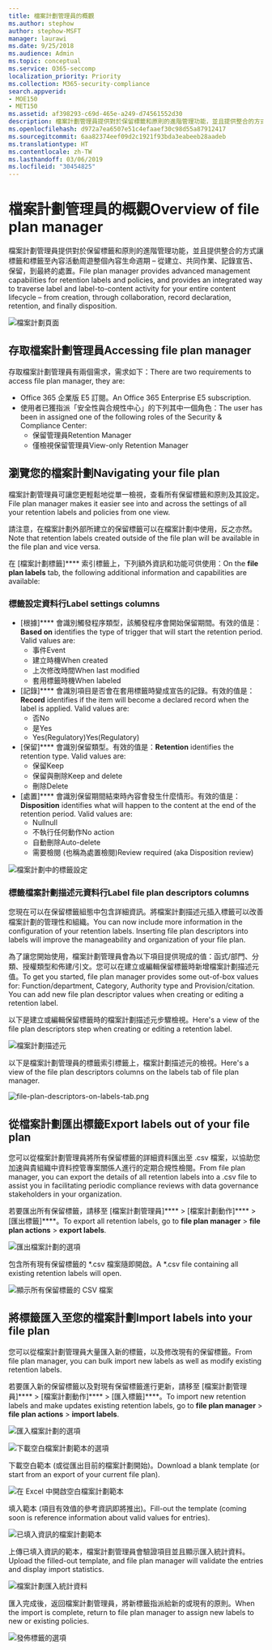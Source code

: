 ```yaml
---
title: 檔案計劃管理員的概觀
ms.author: stephow
author: stephow-MSFT
manager: laurawi
ms.date: 9/25/2018
ms.audience: Admin
ms.topic: conceptual
ms.service: O365-seccomp
localization_priority: Priority
ms.collection: M365-security-compliance
search.appverid:
- MOE150
- MET150
ms.assetid: af398293-c69d-465e-a249-d74561552d30
description: 檔案計劃管理員提供對於保留標籤和原則的進階管理功能，並且提供整合的方式讓標籤和標籤至內容活動周遊整個內容生命週期 – 從建立、共同作業、記錄宣告、保留，到最終的處置。
ms.openlocfilehash: d972a7ea6507e51c4efaaef30c98d55a87912417
ms.sourcegitcommit: 6aa82374eef09d2c1921f93bda3eabeeb28aadeb
ms.translationtype: HT
ms.contentlocale: zh-TW
ms.lasthandoff: 03/06/2019
ms.locfileid: "30454825"
---
```

# <a name="overview-of-file-plan-manager"></a><span data-ttu-id="5b917-103">檔案計劃管理員的概觀</span><span class="sxs-lookup"><span data-stu-id="5b917-103">Overview of file plan manager</span></span>

<span data-ttu-id="5b917-104">檔案計劃管理員提供對於保留標籤和原則的進階管理功能，並且提供整合的方式讓標籤和標籤至內容活動周遊整個內容生命週期 – 從建立、共同作業、記錄宣告、保留，到最終的處置。</span><span class="sxs-lookup"><span data-stu-id="5b917-104">File plan manager provides advanced management capabilities for retention labels and policies, and provides an integrated way to traverse label and label-to-content activity for your entire content lifecycle – from creation, through collaboration, record declaration, retention, and finally disposition.</span></span>

![檔案計劃頁面](media/file-plan-page.png)

## <a name="accessing-file-plan-manager"></a><span data-ttu-id="5b917-106">存取檔案計劃管理員</span><span class="sxs-lookup"><span data-stu-id="5b917-106">Accessing file plan manager</span></span>

<span data-ttu-id="5b917-107">存取檔案計劃管理員有兩個需求，需求如下：</span><span class="sxs-lookup"><span data-stu-id="5b917-107">There are two requirements to access file plan manager, they are:</span></span>
- <span data-ttu-id="5b917-108">Office 365 企業版 E5 訂閱。</span><span class="sxs-lookup"><span data-stu-id="5b917-108">An Office 365 Enterprise E5 subscription.</span></span>
- <span data-ttu-id="5b917-109">使用者已獲指派「安全性與合規性中心」的下列其中一個角色：</span><span class="sxs-lookup"><span data-stu-id="5b917-109">The user has been in assigned one of the following roles of the Security &amp; Compliance Center:</span></span> 
    - <span data-ttu-id="5b917-110">保留管理員</span><span class="sxs-lookup"><span data-stu-id="5b917-110">Retention Manager</span></span>
    - <span data-ttu-id="5b917-111">僅檢視保留管理員</span><span class="sxs-lookup"><span data-stu-id="5b917-111">View-only Retention Manager</span></span>

## <a name="navigating-your-file-plan"></a><span data-ttu-id="5b917-112">瀏覽您的檔案計劃</span><span class="sxs-lookup"><span data-stu-id="5b917-112">Navigating your file plan</span></span>

<span data-ttu-id="5b917-113">檔案計劃管理員可讓您更輕鬆地從單一檢視，查看所有保留標籤和原則及其設定。</span><span class="sxs-lookup"><span data-stu-id="5b917-113">File plan manager makes it easier see into and across the settings of all your retention labels and policies from one view.</span></span>

<span data-ttu-id="5b917-114">請注意，在檔案計劃外部所建立的保留標籤可以在檔案計劃中使用，反之亦然。</span><span class="sxs-lookup"><span data-stu-id="5b917-114">Note that retention labels created outside of the file plan will be available in the file plan and vice versa.</span></span>

<span data-ttu-id="5b917-115">在 [檔案計劃標籤]\*\*\*\* 索引標籤上，下列額外資訊和功能可供使用：</span><span class="sxs-lookup"><span data-stu-id="5b917-115">On the **file plan labels** tab, the following additional information and capabilities are available:</span></span>

### <a name="label-settings-columns"></a><span data-ttu-id="5b917-116">標籤設定資料行</span><span class="sxs-lookup"><span data-stu-id="5b917-116">Label settings columns</span></span>
 
- <span data-ttu-id="5b917-p101">[根據]\*\*\*\* 會識別觸發程序類型，該觸發程序會開始保留期間。有效的值是：</span><span class="sxs-lookup"><span data-stu-id="5b917-p101">**Based on** identifies the type of trigger that will start the retention period. Valid values are:</span></span> 
    - <span data-ttu-id="5b917-119">事件</span><span class="sxs-lookup"><span data-stu-id="5b917-119">Event</span></span>
    - <span data-ttu-id="5b917-120">建立時機</span><span class="sxs-lookup"><span data-stu-id="5b917-120">When created</span></span>
    - <span data-ttu-id="5b917-121">上次修改時間</span><span class="sxs-lookup"><span data-stu-id="5b917-121">When last modified</span></span>
    - <span data-ttu-id="5b917-122">套用標籤時機</span><span class="sxs-lookup"><span data-stu-id="5b917-122">When labeled</span></span>
- <span data-ttu-id="5b917-p102">[記錄]\*\*\*\* 會識別項目是否會在套用標籤時變成宣告的記錄。有效的值是：</span><span class="sxs-lookup"><span data-stu-id="5b917-p102">**Record** identifies if the item will become a declared record when the label is applied. Valid values are:</span></span>
    - <span data-ttu-id="5b917-125">否</span><span class="sxs-lookup"><span data-stu-id="5b917-125">No</span></span>
    - <span data-ttu-id="5b917-126">是</span><span class="sxs-lookup"><span data-stu-id="5b917-126">Yes</span></span>
    - <span data-ttu-id="5b917-127">Yes(Regulatory)</span><span class="sxs-lookup"><span data-stu-id="5b917-127">Yes(Regulatory)</span></span>
- <span data-ttu-id="5b917-p103">[保留]\*\*\*\* 會識別保留類型。有效的值是：</span><span class="sxs-lookup"><span data-stu-id="5b917-p103">**Retention** identifies the retention type. Valid values are:</span></span>
    - <span data-ttu-id="5b917-130">保留</span><span class="sxs-lookup"><span data-stu-id="5b917-130">Keep</span></span>
    - <span data-ttu-id="5b917-131">保留與刪除</span><span class="sxs-lookup"><span data-stu-id="5b917-131">Keep and delete</span></span>
    - <span data-ttu-id="5b917-132">刪除</span><span class="sxs-lookup"><span data-stu-id="5b917-132">Delete</span></span>
- <span data-ttu-id="5b917-p104">[處置]\*\*\*\* 會識別保留期間結束時內容會發生什麼情形。有效的值是：</span><span class="sxs-lookup"><span data-stu-id="5b917-p104">**Disposition** identifies what will happen to the content at the end of the retention period. Valid values are:</span></span> 
    - <span data-ttu-id="5b917-135">Null</span><span class="sxs-lookup"><span data-stu-id="5b917-135">null</span></span>
    - <span data-ttu-id="5b917-136">不執行任何動作</span><span class="sxs-lookup"><span data-stu-id="5b917-136">No action</span></span>
    - <span data-ttu-id="5b917-137">自動刪除</span><span class="sxs-lookup"><span data-stu-id="5b917-137">Auto-delete</span></span>
    - <span data-ttu-id="5b917-138">需要檢閱 (也稱為處置檢閱)</span><span class="sxs-lookup"><span data-stu-id="5b917-138">Review required (aka Disposition review)</span></span>

![檔案計劃中的標籤設定](media/file-plan-label-columns.png)

### <a name="label-file-plan-descriptors-columns"></a><span data-ttu-id="5b917-140">標籤檔案計劃描述元資料行</span><span class="sxs-lookup"><span data-stu-id="5b917-140">Label file plan descriptors columns</span></span>

<span data-ttu-id="5b917-p105">您現在可以在保留標籤組態中包含詳細資訊。將檔案計劃描述元插入標籤可以改善檔案計劃的管理性和組織。</span><span class="sxs-lookup"><span data-stu-id="5b917-p105">You can now include more information in the configuration of your retention labels. Inserting file plan descriptors into labels will improve the manageability and organization of your file plan.</span></span>

<span data-ttu-id="5b917-p106">為了讓您開始使用，檔案計劃管理員會為以下項目提供現成的值：函式/部門、分類、授權類型和佈建/引文。您可以在建立或編輯保留標籤時新增檔案計劃描述元值。</span><span class="sxs-lookup"><span data-stu-id="5b917-p106">To get you started, file plan manager provides some out-of-box values for: Function/department, Category, Authority type and Provision/citation. You can add new file plan descriptor values when creating or editing a retention label.</span></span>

<span data-ttu-id="5b917-145">以下是建立或編輯保留標籤時的檔案計劃描述元步驟檢視。</span><span class="sxs-lookup"><span data-stu-id="5b917-145">Here's a view of the file plan descriptors step when creating or editing a retention label.</span></span>

![檔案計劃描述元](media/file-plan-descriptors.png)

<span data-ttu-id="5b917-147">以下是檔案計劃管理員的標籤索引標籤上，檔案計劃描述元的檢視。</span><span class="sxs-lookup"><span data-stu-id="5b917-147">Here's a view of the file plan descriptors columns on the labels tab of file plan manager.</span></span>

![file-plan-descriptors-on-labels-tab.png](media/file-plan-descriptors-on-labels-tab.png)

## <a name="export-labels-out-of-your-file-plan"></a><span data-ttu-id="5b917-149">從檔案計劃匯出標籤</span><span class="sxs-lookup"><span data-stu-id="5b917-149">Export labels out of your file plan</span></span>

<span data-ttu-id="5b917-150">您可以從檔案計劃管理員將所有保留標籤的詳細資料匯出至 .csv 檔案，以協助您加速與貴組織中資料控管專案關係人進行的定期合規性檢閱。</span><span class="sxs-lookup"><span data-stu-id="5b917-150">From file plan manager, you can export the details of all retention labels into a .csv file to assist you in facilitating periodic compliance reviews with data governance stakeholders in your organization.</span></span>

<span data-ttu-id="5b917-151">若要匯出所有保留標籤，請移至 [檔案計劃管理員]\*\*\*\* \> [檔案計劃動作]\*\*\*\* \> [匯出標籤]\*\*\*\*。</span><span class="sxs-lookup"><span data-stu-id="5b917-151">To export all retention labels, go to **file plan manager** \> **file plan actions** \> **export labels**.</span></span>

![匯出檔案計劃的選項](media/file-plan-export-labels-option.png)

<span data-ttu-id="5b917-153">包含所有現有保留標籤的 \*.csv 檔案隨即開啟。</span><span class="sxs-lookup"><span data-stu-id="5b917-153">A \*.csv file containing all existing retention labels will open.</span></span>

![顯示所有保留標籤的 CSV 檔案](media/file-plan-csv-file.png)

## <a name="import-labels-into-your-file-plan"></a><span data-ttu-id="5b917-155">將標籤匯入至您的檔案計劃</span><span class="sxs-lookup"><span data-stu-id="5b917-155">Import labels into your file plan</span></span>

<span data-ttu-id="5b917-156">您可以從檔案計劃管理員大量匯入新的標籤，以及修改現有的保留標籤。</span><span class="sxs-lookup"><span data-stu-id="5b917-156">From file plan manager, you can bulk import new labels as well as modify existing retention labels.</span></span>

<span data-ttu-id="5b917-157">若要匯入新的保留標籤以及對現有保留標籤進行更新，請移至 [檔案計劃管理員]\*\*\*\* \> [檔案計劃動作]\*\*\*\* \> [匯入標籤]\*\*\*\*。</span><span class="sxs-lookup"><span data-stu-id="5b917-157">To import new retention labels and make updates existing retention labels, go to **file plan manager** \> **file plan actions** \> **import labels**.</span></span>

![匯入檔案計劃的選項](media/file-plan-import-labels-option.png)

![下載空白檔案計劃範本的選項](media/file-plan-blank-template-option.png)

<span data-ttu-id="5b917-160">下載空白範本 (或從匯出目前的檔案計劃開始)。</span><span class="sxs-lookup"><span data-stu-id="5b917-160">Download a blank template (or start from an export of your current file plan).</span></span>

![在 Excel 中開啟空白檔案計劃範本](media/file-plan-blank-template.png)

<span data-ttu-id="5b917-162">填入範本 (項目有效值的參考資訊即將推出)。</span><span class="sxs-lookup"><span data-stu-id="5b917-162">Fill-out the template (coming soon is reference information about valid values for entries).</span></span>

![已填入資訊的檔案計劃範本](media/file-plan-filled-out-template.png)

<span data-ttu-id="5b917-164">上傳已填入資訊的範本，檔案計劃管理員會驗證項目並且顯示匯入統計資料。</span><span class="sxs-lookup"><span data-stu-id="5b917-164">Upload the filled-out template, and file plan manager will validate the entries and display import statistics.</span></span>

![檔案計劃匯入統計資料](media/file-plan-import-statistics.png)

<span data-ttu-id="5b917-166">匯入完成後，返回檔案計劃管理員，將新標籤指派給新的或現有的原則。</span><span class="sxs-lookup"><span data-stu-id="5b917-166">When the import is complete, return to file plan manager to assign new labels to new or existing policies.</span></span>

![發佈標籤的選項](media/file-plan-publish-labels-option.png)

